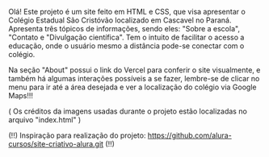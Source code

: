   Olá! Este projeto é um site feito em HTML e CSS, que visa apresentar o Colégio Estadual São Cristóvão localizado em Cascavel no Paraná. Apresenta três tópicos de informações, sendo eles: "Sobre a escola", "Contato e "Divulgação científica". Tem o intuito de facilitar o acesso a educação, onde o usuário mesmo a distância pode-se conectar com o colégio.

  Na seção "About" possui o link do Vercel para conferir o site visualmente, e também há algumas interações possíveis a se fazer, lembre-se de clicar no menu para ir até a área desejada e ver a localização do colégio via
Google Maps!!!


 ( Os créditos da imagens usadas durante o projeto estão localizadas no arquivo "index.html" )

 (!!) Inspiração para realização do projeto: https://github.com/alura-cursos/site-criativo-alura.git (!!)


  
